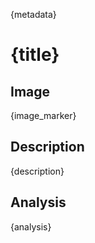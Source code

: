 {metadata}

# {title}

## Image
{image_marker}

## Description
{description}

## Analysis
{analysis} 
